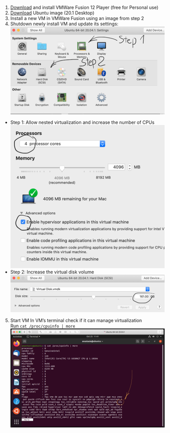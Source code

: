 1. [Download](https://store-us.vmware.com/fusion_buy_dual_new?utm_source=DWA_google&utm_medium=Banner&utm_campaign=DesktopLaunch_2020_US&utm_content=Fusion&gclid=Cj0KCQjwxNT8BRD9ARIsAJ8S5xY7fVYj2akBCXzLqPIl6bivFVuo_tqZRbuNg62zqF_WFIu5blW_lDoaAgDVEALw_wcB) and install VMWare Fusion 12 Player (free for Personal use) 
2. [Download](https://ubuntu.com/download/desktop) Ubuntu image (20.1 Desktop)
3. Install a new VM in VMWare Fusion using an image from step 2
4. Shutdown newly install VM and update its settings:
![Settings](https://github.com/anastaszi/283_virtualization/blob/master/assignment1/imgs/settings.png)
* Step 1: Allow nested virtualization and increase the number of CPUs
![PM](https://github.com/anastaszi/283_virtualization/blob/master/assignment1/imgs/pm.png)
* Step 2: Increase the virtual disk volume
![Volume](https://github.com/anastaszi/283_virtualization/blob/master/assignment1/imgs/disk.png)
5. Start VM
In VM’s terminal check if it can manage virtualization \
Run `cat /proc/cpuinfo | more` 
![VMX](https://github.com/anastaszi/283_virtualization/blob/master/assignment1/imgs/vmx.png)
